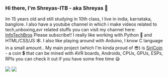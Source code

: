 ### Hi there, I'm Shreyas-ITB - aka Shreyas 👋 
Im 15 years old and still studying in 10th class, I live in india, karnataka, banglore. I also have a youtube channel in which i make videos related to tech,unboxing,avr related stuffs you can visit my channel here: [InfoTechBros](https://youtube.com/c/InfoTechBros/) Please subscribe!!
I really like working with Python :snake: and HTML/CSS/JS :spider_web:. I also like playing around with Arduino, I know C language in a small amount..
My main project (which I'm kinda proud of 😎) is [SiriCoin](https://siricoin.tech) - a coin 💲 that can be mined with AVR boards, Androids, CPUs, GPUs, ESPs, RPIs  you can check it out if you have some free time :smiley:

<img align="center" src="https://github-readme-stats.vercel.app/api/top-langs/?username=Shreyas-ITB" /> <img align="center" src="https://github-readme-stats.vercel.app/api?username=Shreyas-ITB&show_icons=true" />
